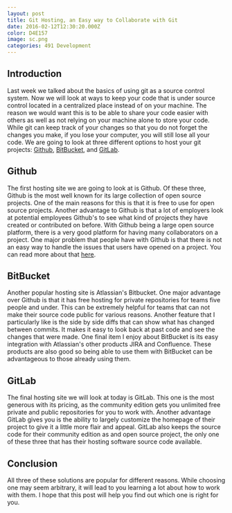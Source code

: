 ```yaml
---
layout: post
title: Git Hosting, an Easy way to Collaborate with Git
date: 2016-02-12T12:30:20.000Z
color: D4E157
image: sc.png
categories: 491 Development
---
```

Introduction
------------
Last week we talked about the basics of using git as a source control system.
Now we will look at ways to keep your code that is under source control located
in a centralized place instead of on your machine. The reason we would want this
is to be able to share your code easier with others as well as not relying on
your machine alone to store your code. While git can keep track of your changes
so that you do not forget the changes you make, if you lose your computer, you
will still lose all your code. We are going to look at three different options
to host your git projects: [Github][github], [BitBucket][bitbucket], and
[GitLab][gitlab].

Github
---------
The first hosting site we are going to look at is Github. Of these three, Github
is the most well known for its large collection of open source projects. One of
the main reasons for this is that it is free to use for open source projects.
Another advantage to Github is that a lot of employers look at potential
employees Github's to see what kind of projects they have created or contributed
on before. With Github being a large open source platform, there is a very good
platform for having many collaborators on a project. One major problem that
people have with Github is that there is not an easy way to handle the issues
that users have opened on a project. You can read more about that [here][deargh].

BitBucket
------------
Another popular hosting site is Atlassian's Bitbucket. One major advantage over
Github is that it has free hosting for private repositories for teams five
people and under. This can be extremely helpful for teams that can not make their
source code public for various reasons. Another feature that I particularly like
is the side by side diffs that can show what has changed between commits. It makes
it easy to look back at past code and see the changes that were made. One final
item I enjoy about BitBucket is its easy integration with Atlassian's other
products JIRA and Confluence. These products are also good so being able to use
them with BitBucket can be advantageous to those already using them.

GitLab
---------
The final hosting site we will look at today is GitLab. This one is the most
generous with its pricing, as the community edition gets you unlimited free
private and public repositories for you to work with. Another advantage GitLab
gives you is the ability to largely customize the homepage of their project to
give it a little more flair and appeal. GitLab also keeps the source code for
their community edition as and open source project, the only one of these three
that has their hosting software source code available.

Conclusion
----------
All three of these solutions are popular for different reasons. While choosing
one may seem arbitrary, it will lead to you learning a lot about how to work
with them. I hope that this post will help you find out which one is right for
you.

[github]: https://www.github.com
[bitbucket]: https://www.bitbucket.org
[gitlab]: https://www.gitlab.com
[deargh]: https://github.com/dear-github/dear-github
